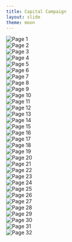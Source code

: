 ```yaml
---
title: Capital Campaign
layout: slide
theme: moon
---
```


<section> 

  <img src="https://www.keithbuhler.com/images/saa-dev-01.jpg" alt="Page 1">

</section>

<section>
  <img src="https://www.keithbuhler.com/images/saa-dev-02.jpg" alt="Page 2">
</section>
<section>
  <img src="https://www.keithbuhler.com/images/saa-dev-03.jpg" alt="Page 3">
</section>
<section>
  <img src="https://www.keithbuhler.com/images/saa-dev-04.jpg" alt="Page 4">
</section>
<section>
  <img src="https://www.keithbuhler.com/images/saa-dev-05.jpg" alt="Page 5">
</section>
<section>
  <img src="https://www.keithbuhler.com/images/saa-dev-06.jpg" alt="Page 6">
</section>
<section>
  <img src="https://www.keithbuhler.com/images/saa-dev-07.jpg" alt="Page 7">
</section>
<section>
  <img src="https://www.keithbuhler.com/images/saa-dev-08.jpg" alt="Page 8">
</section>
<section>
  <img src="https://www.keithbuhler.com/images/saa-dev-09.jpg" alt="Page 9">
</section>
<section>
  <img src="https://www.keithbuhler.com/images/saa-dev-10.jpg" alt="Page 10">
</section>
<section>
  <img src="https://www.keithbuhler.com/images/saa-dev-11.jpg" alt="Page 11">
</section>
<section>
  <img src="https://www.keithbuhler.com/images/saa-dev-12.jpg" alt="Page 12">
</section>
<section>
  <img src="https://www.keithbuhler.com/images/saa-dev-13.jpg" alt="Page 13">
</section>
<section>
  <img src="https://www.keithbuhler.com/images/saa-dev-14.jpg" alt="Page 14">
</section>
<section>
  <img src="https://www.keithbuhler.com/images/saa-dev-15.jpg" alt="Page 15">
</section>
<section>
  <img src="https://www.keithbuhler.com/images/saa-dev-16.jpg" alt="Page 16">
</section>
<section>
  <img src="https://www.keithbuhler.com/images/saa-dev-17.jpg" alt="Page 17">
</section>
<section>
  <img src="https://www.keithbuhler.com/images/saa-dev-18.jpg" alt="Page 18">
</section>
<section>
  <img src="https://www.keithbuhler.com/images/saa-dev-19.jpg" alt="Page 19">
</section>
<section>
  <img src="https://www.keithbuhler.com/images/saa-dev-20.jpg" alt="Page 20">
</section>
<section>
  <img src="https://www.keithbuhler.com/images/saa-dev-21.jpg" alt="Page 21">
</section>
<section>
  <img src="https://www.keithbuhler.com/images/saa-dev-22.jpg" alt="Page 22">
</section>
<section>
  <img src="https://www.keithbuhler.com/images/saa-dev-23.jpg" alt="Page 23">
</section>
<section>
  <img src="https://www.keithbuhler.com/images/saa-dev-24.jpg" alt="Page 24">
</section>
<section>
  <img src="https://www.keithbuhler.com/images/saa-dev-25.jpg" alt="Page 25">
</section>
<section>
  <img src="https://www.keithbuhler.com/images/saa-dev-26.jpg" alt="Page 26">
</section>
<section>
  <img src="https://www.keithbuhler.com/images/saa-dev-27.jpg" alt="Page 27">
</section>
<section>
  <img src="https://www.keithbuhler.com/images/saa-dev-28.jpg" alt="Page 28">
</section>
<section>
  <img src="https://www.keithbuhler.com/images/saa-dev-29.jpg" alt="Page 29">
</section>
<section>
  <img src="https://www.keithbuhler.com/images/saa-dev-30.jpg" alt="Page 30">
</section>
<section>
  <img src="https://www.keithbuhler.com/images/saa-dev-31.jpg" alt="Page 31">
</section>
<section>
  <img src="https://www.keithbuhler.com/images/saa-dev-32.jpg" alt="Page 32">
</section>
